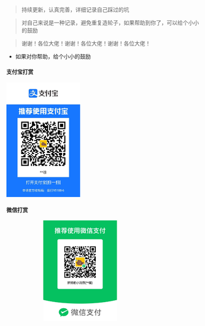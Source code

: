 > 持续更新，认真完善，详细记录自己踩过的坑

> 对自己来说是一种记录，避免重复造轮子，如果帮助到你了，可以给个小小的鼓励

>  谢谢！各位大佬！谢谢！各位大佬！谢谢！各位大佬！
+ 如果对你帮助，给个小小的鼓励

<!-- tabs:start -->
#### **支付宝打赏**
<img style="width:20vw;" src="./src/img/zfbpay.jpg">

#### **微信打赏**
 <img style="width:20vw;margin-left:10vw;" src="./src/img/wxpay.jpg"/>

<!-- tabs:end -->



